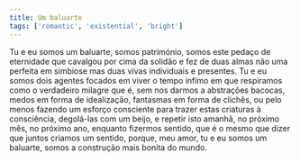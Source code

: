 ```yaml
---
title: Um baluarte
tags: ['romantic', 'existential', 'bright']
---
```


Tu e eu somos um baluarte, somos património, somos este pedaço de eternidade que cavalgou por cima da solidão e fez de duas almas não uma perfeita em simbiose mas duas vivas individuais e presentes. Tu e eu somos dois agentes focados em viver o tempo infímo em que respiramos como o verdadeiro milagre que é, sem nos darmos a abstrações bacocas, medos em forma de idealização, fantasmas em forma de clichês, ou pelo menos fazendo um esforço consciente para trazer estas criaturas à consciência, degolá-las com um beijo, e repetir isto amanhã, no próximo mês, no próximo ano, enquanto fizermos sentido, que é o mesmo que dizer que juntos criamos um sentido, porque, meu amor, tu e eu somos um baluarte, somos a construção mais bonita do mundo.
